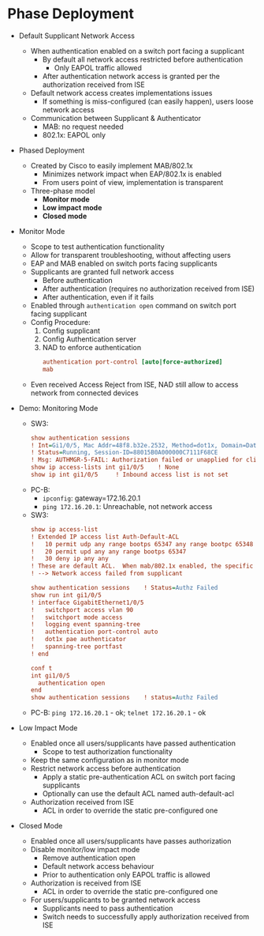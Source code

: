 # Phase Deployment

+ Default Supplicant Network Access
    + When authentication enabled on a switch port facing a supplicant
        + By default all network access restricted before authentication
            + Only EAPOL traffic allowed
        + After authentication network access is granted per the authorization received from ISE
    + Default network access creates implementations issues
        + If something is miss-configured (can easily happen), users loose network access
    + Communication between Supplicant & Authenticator
        + MAB: no request needed
        + 802.1x: EAPOL only

+ Phased Deployment
    + Created by Cisco to easily implement MAB/802.1x
        + Minimizes network impact when EAP/802.1x is enabled
        + From users point of view, implementation is transparent
    + Three-phase model
        + __Monitor mode__
        + __Low impact mode__
        + __Closed mode__

+ Monitor Mode
    + Scope to test authentication functionality
    + Allow for transparent troubleshooting, without affecting users
    + EAP and MAB enabled on switch ports facing supplicants
    + Supplicants are granted full network access
        + Before authentication
        + After authentication (requires no authorization received from ISE)
        + After authentication, even if it fails
    + Enabled through `authentication open` command on switch port facing supplicant
    + Config Procedure:
        1. Config supplicant
        2. Config Authentication server
        3. NAD to enforce authentication 
            ```cfg
            authentication port-control [auto|force-authorized]
            mab
            ```
    + Even received Access Reject from ISE, NAD still allow to access network from connected devices

+ Demo: Monitoring Mode
    + SW3:
        ```cfg
        show authentication sessions
        ! Int=Gi1/0/5, Mac Addr=48f8.b32e.2532, Method=dot1x, Domain=Data,
        ! Status=Running, Session-ID=88015B0A000000C7111F68CE
        ! Msg: AUTHMGR-5-FAIL: Authorization failed or unapplied for client
        show ip access-lists int gi1/0/5    ! None
        show ip int gi1/0/5     ! Inbound access list is not set
        ```
    + PC-B: 
        + `ipconfig`: gateway=172.16.20.1
        + `ping 172.16.20.1`: Unreachable, not network access
    + SW3: 
        ```cfg
        show ip access-list
        ! Extended IP access list Auth-Default-ACL
        !   10 permit udp any range bootps 65347 any range bootpc 65348
        !   20 permit upd any any range bootps 65347
        !   30 deny ip any any
        ! These are default ACL.  When mab/802.1x enabled, the specific ACL applied on the ports
        ! --> Network access failed from supplicant
        
        show authentication sessions    ! Status=Authz Failed
        show run int gi1/0/5
        ! interface GigabitEthernet1/0/5
        !   switchport access vlan 90
        !   switchport mode access
        !   logging event spanning-tree
        !   authentication port-control auto
        !   dot1x pae authenticator
        !   spanning-tree portfast
        ! end

        conf t
        int gi1/0/5
          authentication open
        end
        show authentication sessions    ! status=Authz Failed
    + PC-B: `ping 172.16.20.1` - ok; `telnet 172.16.20.1` - ok

+ Low Impact Mode
    + Enabled once all users/supplicants have passed authentication
        + Scope to test authorization functionality
    + Keep the same configuration as in monitor mode
    + Restrict network access before authentication
        + Apply a static pre-authentication ACL on switch port facing supplicants
        + Optionally can use the default ACL named auth-default-acl
    + Authorization received from ISE
        + ACL in order to override the static pre-configured one

+ Closed Mode
    + Enabled once all users/supplicants have passes authorization
    + Disable monitor/low impact mode
        + Remove authentication open
        + Default network access behaviour
        + Prior to authentication only EAPOL traffic is allowed
    + Authorization is received from ISE
        + ACL in order to override the static pre-configured one
    + For users/supplicants to be granted network access
        + Supplicants need to pass authentication
        + Switch needs to successfully apply authorization received from ISE




